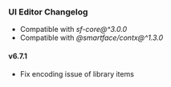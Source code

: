 ### UI Editor Changelog

- Compatible with *sf-core@^3.0.0*
- Compatible with *@smartface/contx@^1.3.0*

#### v6.7.1

- Fix encoding issue of library items

